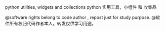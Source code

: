 python utilities, widgets and collections
python 实用工具，小组件 和 收集品

@software rights belong to code author , repost just for study purpose.
@软件所有权归代码作者本人，转发仅供学习用途。
